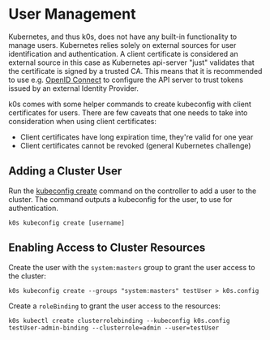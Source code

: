 # User Management

Kubernetes, and thus k0s, does not have any built-in functionality to manage users. Kubernetes relies solely on external sources for user identification and authentication. A client certificate is considered an external source in this case as Kubernetes api-server "just" validates that the certificate is signed by a trusted CA. This means that it is recommended to use e.g. [OpenID Connect](./examples/oidc/oidc-cluster-configuration.md) to configure the API server to trust tokens issued by an external Identity Provider.

k0s comes with some helper commands to create kubeconfig with client certificates for users. There are few caveats that one needs to take into consideration when using client certificates:

* Client certificates have long expiration time, they're valid for one year
* Client certificates cannot be revoked (general Kubernetes challenge)

## Adding a Cluster User

Run the [kubeconfig create](cli/k0s_kubeconfig_create.md) command on the controller to add a user to the cluster. The command outputs a kubeconfig for the user, to use for authentication.

```shell
k0s kubeconfig create [username]
```

## Enabling Access to Cluster Resources

Create the user with the `system:masters` group to grant the user access to the cluster:

```shell
k0s kubeconfig create --groups "system:masters" testUser > k0s.config
```

Create a `roleBinding` to grant the user access to the resources:

```shell
k0s kubectl create clusterrolebinding --kubeconfig k0s.config testUser-admin-binding --clusterrole=admin --user=testUser
```

